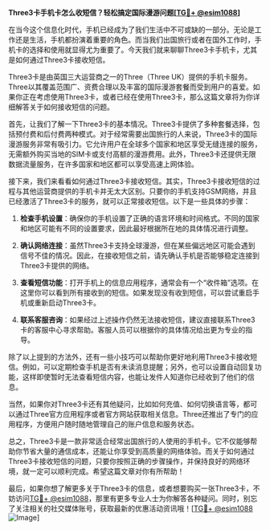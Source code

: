 **Three3卡手机卡怎么收短信？轻松搞定国际漫游问题[[TG💪+ @esim1088](https://t.me/s/esim1088)]**

在当今这个信息化时代，手机已经成为了我们生活中不可或缺的一部分。无论是工作还是生活，手机都扮演着重要的角色。而当我们出国旅行或者在国外工作时，手机卡的选择和使用就显得尤为重要了。今天我们就来聊聊Three3卡手机卡，尤其是如何通过Three3卡接收短信。

Three3卡是由英国三大运营商之一的Three（Three UK）提供的手机卡服务。Three以其覆盖范围广、资费合理以及丰富的国际漫游套餐而受到用户的喜爱。如果你正在考虑使用Three3卡，或者已经在使用Three3卡，那么这篇文章将为你详细解答关于如何接收短信的问题。

首先，让我们了解一下Three3卡的基本情况。Three3卡提供了多种套餐选择，包括预付费和后付费两种模式。对于经常需要出国旅行的人来说，Three3卡的国际漫游服务非常有吸引力。它允许用户在全球多个国家和地区享受无缝连接的服务，无需额外购买当地的SIM卡或支付高额的漫游费用。此外，Three3卡还提供无限数据流量服务，在许多国家和地区都可以享受高速上网体验。

接下来，我们来看看如何通过Three3卡接收短信。其实，Three3卡接收短信的过程与其他运营商提供的手机卡并无太大区别。只要你的手机支持GSM网络，并且已经激活了Three3卡的服务，就可以正常接收短信。以下是一些具体的步骤：

1. **检查手机设置**：确保你的手机设置了正确的语言环境和时间格式。不同的国家和地区可能有不同的设置要求，因此最好根据所在地的具体情况进行调整。
   
2. **确认网络连接**：虽然Three3卡支持全球漫游，但在某些偏远地区可能会遇到信号不佳的情况。因此，在接收短信之前，请先确认手机是否能够稳定连接到Three3卡提供的网络。

3. **查看短信功能**：打开手机上的信息应用程序，通常会有一个“收件箱”选项。在这里你可以看到所有接收到的短信。如果发现没有收到短信，可以尝试重启手机或重新启动Three3卡。

4. **联系客服咨询**：如果经过上述操作仍然无法接收短信，建议直接联系Three3卡的客服中心寻求帮助。客服人员可以根据你的具体情况给出更为专业的指导。

除了以上提到的方法外，还有一些小技巧可以帮助你更好地利用Three3卡接收短信。例如，可以定期检查手机是否有未读消息提醒；另外，也可以设置自动回复功能，这样即使暂时无法查看短信内容，也能让发件人知道你已经收到了他们的信息。

当然，如果你对Three3卡还有其他疑问，比如如何充值、如何切换语言等，都可以通过Three官方应用程序或者官方网站获取相关信息。Three还推出了专门的应用程序，方便用户随时随地管理自己的账户信息和服务状态。

总之，Three3卡是一款非常适合经常出国旅行的人使用的手机卡。它不仅能够帮助你节省大量的通信成本，还能让你享受到高质量的网络体验。而关于如何通过Three3卡接收短信的问题，只要你按照正确的步骤操作，并保持良好的网络环境，就一定可以顺利完成。希望这篇文章对你有所帮助！

最后，如果你想了解更多关于Three3卡的信息，或者想要购买一张Three3卡，不妨访问[TG💪+ @esim1088](https://t.me/s/esim1088)，那里有更多专业人士为你解答各种疑问。同时，别忘了关注相关的社交媒体账号，获取最新的优惠活动资讯哦！[[TG💪+ @esim1088](https://t.me/s/esim1088) ![Image](https://i.postimg.cc/4NQfJmqS/Snipaste-2025-05-13-00-14-12.png)]